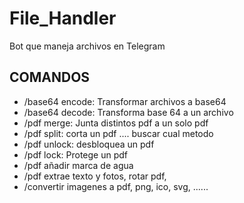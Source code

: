 # File_Handler
Bot que maneja archivos en Telegram
## COMANDOS
- /base64 encode: Transformar archivos a base64
- /base64 decode: Transforma base 64 a un archivo
- /pdf merge: Junta distintos pdf a un solo pdf 
- /pdf split: corta un pdf .... buscar cual metodo
- /pdf unlock: desbloquea un pdf
- /pdf lock: Protege un pdf
- /pdf añadir marca de agua
- /pdf extrae texto y fotos, rotar pdf, 
- /convertir imagenes a pdf, png, ico, svg, ......



